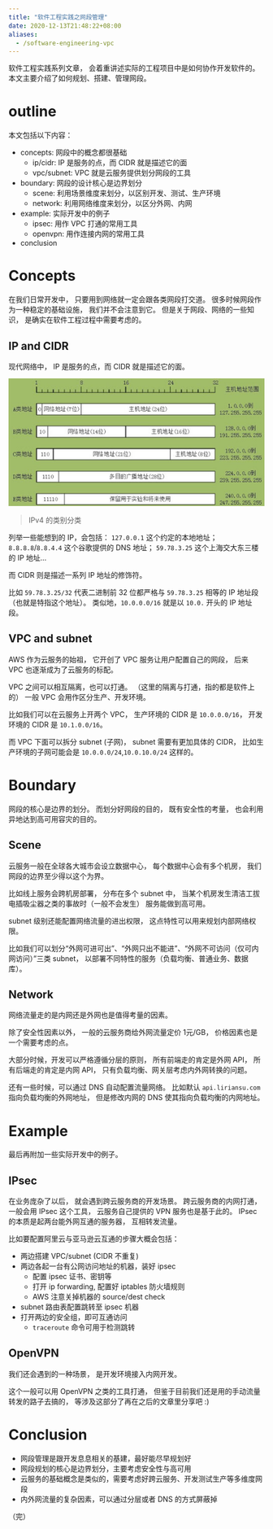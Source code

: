 ```yaml
---
title: "软件工程实践之网段管理"
date: 2020-12-13T21:48:22+08:00
aliases:
  - /software-engineering-vpc
---
```


软件工程实践系列文章，
会着重讲述实际的工程项目中是如何协作开发软件的。
本文主要介绍了如何规划、搭建、管理网段。

<!--more-->

# outline

本文包括以下内容：

- concepts: 网段中的概念都很基础
  - ip/cidr: IP 是服务的点，而 CIDR 就是描述它的面
  - vpc/subnet: VPC 就是云服务提供划分网段的工具
- boundary: 网段的设计核心是边界划分
  - scene: 利用场景维度来划分，以区别开发、测试、生产环境
  - network: 利用网络维度来划分，以区分外网、内网
- example: 实际开发中的例子
  - ipsec: 用作 VPC 打通的常用工具
  - openvpn: 用作连接内网的常用工具
- conclusion


# Concepts

在我们日常开发中，
只要用到网络就一定会跟各类网段打交道。
很多时候网段作为一种稳定的基础设施，
我们并不会注意到它。
但是关于网段、网络的一些知识，
是确实在软件工程过程中需要考虑的。

## IP and CIDR

现代网络中，
IP 是服务的点，而 CIDR 就是描述它的面。

![ip][ip]

> IPv4 的类别分类

列举一些能想到的 IP，会包括：
`127.0.0.1` 这个约定的本地地址；
`8.8.8.8`/`8.8.4.4` 这个谷歌提供的 DNS 地址；
`59.78.3.25` 这个上海交大东三楼的 IP 地址…

而 CIDR 则是描述一系列 IP 地址的修饰符。

比如 `59.78.3.25/32` 代表二进制前 32 位都严格与 `59.78.3.25` 相等的 IP 地址段（也就是特指这个地址）。
类似地，`10.0.0.0/16` 就是以 `10.0.` 开头的 IP 地址段。


## VPC and subnet

AWS 作为云服务的始祖，
它开创了 VPC 服务让用户配置自己的网段，
后来 VPC 也逐渐成为了云服务的标配。

VPC 之间可以相互隔离，也可以打通。
（这里的隔离与打通，指的都是软件上的）
一般 VPC 会用作区分生产、开发环境。

比如我们可以在云服务上开两个 VPC，
生产环境的 CIDR 是 `10.0.0.0/16`，
开发环境的 CIDR 是 `10.1.0.0/16`。

而 VPC 下面可以拆分 subnet (子网)，
subnet 需要有更加具体的 CIDR，
比如生产环境的子网可能会是 `10.0.0.0/24`,`10.0.10.0/24` 这样的。


# Boundary

网段的核心是边界的划分。
而划分好网段的目的，
既有安全性的考量，
也会利用异地达到高可用容灾的目的。

## Scene

云服务一般在全球各大城市会设立数据中心，
每个数据中心会有多个机房，
我们网段的边界至少得以这个为界。

比如线上服务会跨机房部署，
分布在多个 subnet 中，
当某个机房发生清洁工拔电插吸尘器之类的事故时（一般不会发生）
服务能做到高可用。

subnet 级别还能配置网络流量的进出权限，
这点特性可以用来规划内部网络权限。

比如我们可以划分“外网可进可出”、“外网只出不能进”、“外网不可访问（仅可内网访问）”三类 subnet，
以部署不同特性的服务（负载均衡、普通业务、数据库）。

## Network

网络流量走的是内网还是外网也是值得考量的因素。

除了安全性因素以外，
一般的云服务商给外网流量定价 1元/GB，
价格因素也是一个需要考虑的点。

大部分时候，开发可以严格遵循分层的原则，
所有前端走的肯定是外网 API，
所有后端走的肯定是内网 API，
只有负载均衡、网关层考虑内外网转换的问题。

还有一些时候，可以通过 DNS 自动配置流量网络。
比如默认 `api.liriansu.com` 指向负载均衡的外网地址，
但是修改内网的 DNS 使其指向负载均衡的内网地址。


# Example

最后再附加一些实际开发中的例子。

## IPsec

在业务庞杂了以后，
就会遇到跨云服务商的开发场景。
跨云服务商的内网打通，
一般会用 IPsec 这个工具，
云服务自己提供的 VPN 服务也是基于此的。
IPsec 的本质是起两台能外网互通的服务器，
互相转发流量。

比如要配置阿里云与亚马逊云互通的步骤大概会包括：

- 两边搭建 VPC/subnet (CIDR 不重复)
- 两边各起一台有公网访问地址的机器，装好 ipsec
  - 配置 ipsec 证书、密钥等
  - 打开 ip forwarding, 配置好 iptables 防火墙规则
  - AWS 注意关掉机器的 source/dest check
- subnet 路由表配置跳转至 ipsec 机器
- 打开两边的安全组，即可互通访问
  - `traceroute` 命令可用于检测跳转

## OpenVPN

我们还会遇到的一种场景，
是开发环境接入内网开发。

这个一般可以用 OpenVPN 之类的工具打通，
但鉴于目前我们还是用的手动流量转发的路子去搞的，
等涉及这部分了再在之后的文章里分享吧 :)


# Conclusion

- 网段管理是跟开发息息相关的基建，最好能尽早规划好
- 网段规划的核心是边界划分，主要考虑安全性与高可用
- 云服务的基础概念是类似的，需要考虑好跨云服务、开发测试生产等多维度网段
- 内外网流量的复杂因素，可以通过分层或者 DNS 的方式屏蔽掉

（完）


[ip]: /assets/pics/ip_types.jpg

